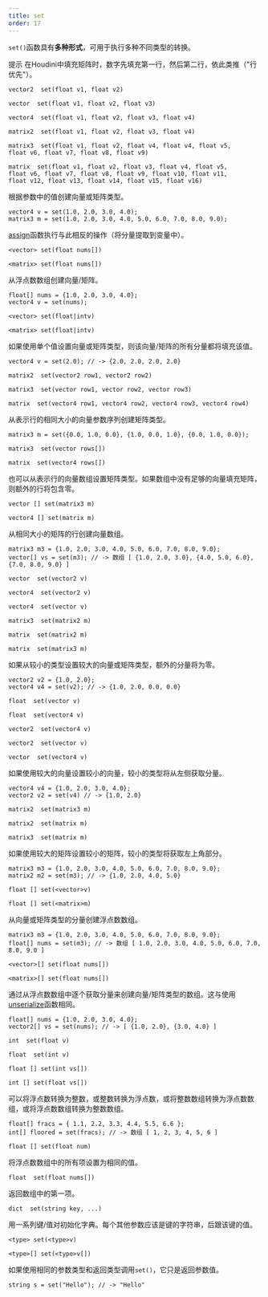 ```yaml
---
title: set
order: 17
---
```

`set()`函数具有**多种形式**，可用于执行多种不同类型的转换。

提示
在Houdini中填充矩阵时，数字先填充第一行，然后第二行，依此类推（"行优先"）。

`vector2  set(float v1, float v2)`

`vector  set(float v1, float v2, float v3)`

`vector4  set(float v1, float v2, float v3, float v4)`

`matrix2  set(float v1, float v2, float v3, float v4)`

`matrix3  set(float v1, float v2, float v4, float v4, float v5, float v6, float v7, float v8, float v9)`

`matrix  set(float v1, float v2, float v3, float v4, float v5, float v6, float v7, float v8, float v9, float v10, float v11, float v12, float v13, float v14, float v15, float v16)`

根据参数中的值创建向量或矩阵类型。

```vex
vector4 v = set(1.0, 2.0, 3.0, 4.0);
matrix3 m = set(1.0, 2.0, 3.0, 4.0, 5.0, 6.0, 7.0, 8.0, 9.0);

```

[assign](/zh-cn/houdini-vex/utility/assign "一种高效提取向量或矩阵分量到浮点变量的方法。")函数执行与此相反的操作（将分量提取到变量中）。

`<vector> set(float nums[])`

`<matrix> set(float nums[])`

从浮点数数组创建向量/矩阵。

```vex
float[] nums = {1.0, 2.0, 3.0, 4.0};
vector4 v = set(nums);

```

`<vector> set(float|intv)`

`<matrix> set(float|intv)`

如果使用单个值设置向量或矩阵类型，则该向量/矩阵的所有分量都将填充该值。

```vex
vector4 v = set(2.0); // -> {2.0, 2.0, 2.0, 2.0}

```

`matrix2  set(vector2 row1, vector2 row2)`

`matrix3  set(vector row1, vector row2, vector row3)`

`matrix  set(vector4 row1, vector4 row2, vector4 row3, vector4 row4)`

从表示行的相同大小的向量参数序列创建矩阵类型。

```vex
matrix3 m = set({0.0, 1.0, 0.0}, {1.0, 0.0, 1.0}, {0.0, 1.0, 0.0});

```

`matrix3  set(vector rows[])`

`matrix  set(vector4 rows[])`

也可以从表示行的向量数组设置矩阵类型。如果数组中没有足够的向量填充矩阵，则额外的行将包含零。

`vector [] set(matrix3 m)`

`vector4 [] set(matrix m)`

从相同大小的矩阵的行创建向量数组。

```vex
matrix3 m3 = {1.0, 2.0, 3.0, 4.0, 5.0, 6.0, 7.0, 8.0, 9.0};
vector[] vs = set(m3); // -> 数组 [ {1.0, 2.0, 3.0}, {4.0, 5.0, 6.0}, {7.0, 8.0, 9.0} ]

```

`vector  set(vector2 v)`

`vector4  set(vector2 v)`

`vector4  set(vector v)`

`matrix3  set(matrix2 m)`

`matrix  set(matrix2 m)`

`matrix  set(matrix3 m)`

如果从较小的类型设置较大的向量或矩阵类型，额外的分量将为零。

```vex
vector2 v2 = {1.0, 2.0};
vector4 v4 = set(v2); // -> {1.0, 2.0, 0.0, 0.0}

```

`float  set(vector v)`

`float  set(vector4 v)`

`vector2  set(vector4 v)`

`vector2  set(vector v)`

`vector  set(vector4 v)`

如果使用较大的向量设置较小的向量，较小的类型将从左侧获取分量。

```vex
vector4 v4 = {1.0, 2.0, 3.0, 4.0};
vector2 v2 = set(v4) // -> {1.0, 2.0}

```

`matrix2  set(matrix3 m)`

`matrix2  set(matrix m)`

`matrix3  set(matrix m)`

如果使用较大的矩阵设置较小的矩阵，较小的类型将获取左上角部分。

```vex
matrix3 m3 = {1.0, 2.0, 3.0, 4.0, 5.0, 6.0, 7.0, 8.0, 9.0};
matrix2 m2 = set(m3); // -> {1.0, 2.0, 4.0, 5.0}

```

`float [] set(<vector>v)`

`float [] set(<matrix>m)`

从向量或矩阵类型的分量创建浮点数数组。

```vex
matrix3 m3 = {1.0, 2.0, 3.0, 4.0, 5.0, 6.0, 7.0, 8.0, 9.0};
float[] nums = set(m3); // -> 数组 [ 1.0, 2.0, 3.0, 4.0, 5.0, 6.0, 7.0, 8.0, 9.0 ]

```

`<vector>[] set(float nums[])`

`<matrix>[] set(float nums[])`

通过从浮点数数组中逐个获取分量来创建向量/矩阵类型的数组。这与使用[unserialize](/zh-cn/houdini-vex/conversion/unserialize "将扁平浮点数数组转换为向量或矩阵数组。")函数相同。

```vex
float[] nums = {1.0, 2.0, 3.0, 4.0};
vector2[] vs = set(nums); // -> [ {1.0, 2.0}, {3.0, 4.0} ]

```

`int  set(float v)`

`float  set(int v)`

`float [] set(int vs[])`

`int [] set(float vs[])`

可以将浮点数转换为整数，或整数转换为浮点数，或将整数数组转换为浮点数数组，或将浮点数数组转换为整数数组。

```vex
float[] fracs = { 1.1, 2.2, 3.3, 4.4, 5.5, 6.6 };
int[] floored = set(fracs); // -> 数组 [ 1, 2, 3, 4, 5, 6 ]

```

`float [] set(float num)`

将浮点数数组中的所有项设置为相同的值。

`float  set(float nums[])`

返回数组中的第一项。

`dict  set(string key, ...)`

用一系列键/值对初始化字典。每个其他参数应该是键的字符串，后跟该键的值。

`<type> set(<type>v)`

`<type>[] set(<type>v[])`

如果使用相同的参数类型和返回类型调用`set()`，它只是返回参数值。

```vex
string s = set("Hello"); // -> "Hello"

```
